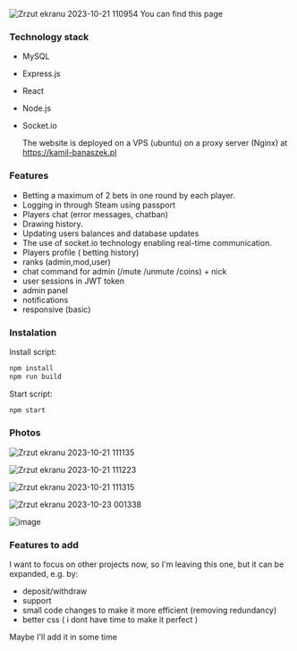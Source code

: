 


![Zrzut ekranu 2023-10-21 110954](https://github.com/Cr3ativeCod3r/rousql/assets/117399144/6436ad1a-bfc4-40fb-a8cd-aae4510f8f15)
You can find this page 
### Technology stack

- MySQL
- Express.js
- React
- Node.js
- Socket.io

  The website is deployed on a VPS (ubuntu) on a proxy server (Nginx) at https://kamil-banaszek.pl 


### Features

- Betting a maximum of 2 bets in one round by each player.
- Logging in through Steam using passport 
- Players chat (error messages, chatban)
- Drawing history.
- Updating users balances and database updates
- The use of socket.io technology enabling real-time communication.
- Players profile ( betting history)
- ranks (admin,mod,user)
- chat command for admin (/mute /unmute /coins) + nick
- user sessions in JWT token
- admin panel
- notifications
- responsive (basic)

### Instalation

Install script:
```bash
npm install
npm run build
```

Start script:
```bash
npm start
```
### Photos


![Zrzut ekranu 2023-10-21 111135](https://github.com/Cr3ativeCod3r/rousql/assets/117399144/3013ac5a-990b-41ba-b697-6e511c35cabb)

![Zrzut ekranu 2023-10-21 111223](https://github.com/Cr3ativeCod3r/rousql/assets/117399144/2aff655b-bc54-4439-9d69-d03e63af4366)

![Zrzut ekranu 2023-10-21 111315](https://github.com/Cr3ativeCod3r/rousql/assets/117399144/3493d59a-b3f2-4e7c-a043-395949d590cf)

![Zrzut ekranu 2023-10-23 001338](https://github.com/Cr3ativeCod3r/rousql/assets/117399144/e73e989d-1880-47ca-8d0a-7659c040cdcf)

![image](https://github.com/Cr3ativeCod3r/rousql/assets/117399144/03a04888-3fb5-40cc-a3ea-5499a1a2cbc3)



### Features to add

I want to focus on other projects now, so I'm leaving this one, but it can be expanded, e.g. by:

- deposit/withdraw 
- support 
- small code changes to make it more efficient (removing redundancy)
- better css ( i dont have time to make it perfect )

Maybe I'll add it in some time

